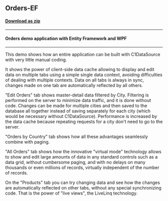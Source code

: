 ## Orders-EF
#### [Download as zip](https://grapecity.github.io/DownGit/#/home?url=https://github.com/GrapeCity/ComponentOne-WPF-Samples/tree/master/NET_4.6.2/C1.WPF.DataSource/CS/Orders-EF)
____
#### Orders demo application with Entity Framework and WPF
____
This demo shows how an entire application can be built with 
C1DataSource with very little manual coding.

It shows the power of client-side data cache allowing to display and edit 
data on multiple tabs using a simple single data context, avoiding
difficulties of dealing with multiple contexts. Data on all tabs is
always in sync, changes made on one tab are automatically reflected
by all others.

"Edit Orders" tab shows master-detail data filtered by City.
Filtering is performed on the server to minimize data traffic,
and it is done without code. Changes can be made for multiple cities
and then saved to the database all together instead of saving
separately for each city (which would be necessary without C1DataSource).
Performance is increased by the data cache because repeating requests
for a city don't need to go to the server.

"Orders by Country" tab shows how all these advantages seamlessly
combine with paging.

"All Orders" tab shows how the innovative "virtual mode" technology
allows to show and edit large amounts of data in any standard controls
such as a data grid, without cumbersome paging, and with no delays
on many thousands or even millions of records, virtually independent
of the number of records.

On the "Products" tab you can try changing data and see how the
changes are automatically reflected on other tabs, without any
special synchronizing code. That is the power of "live views",
the LiveLinq technology.
